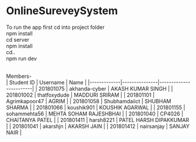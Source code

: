 # OnlineSureveySystem
To run the app first cd into project folder <br /> 
npm install <br /> 
cd server <br /> 
npm install <br /> 
cd.. <br /> 
npm run dev <br />  <br /> 

Members-<br />
| Student ID  | Username      | Name                   |
|-------------|---------------|------------------------|
| 201801075   | akhanda-cyber | AKASH KUMAR SINGH      |
| 201801002   | thatfoxydude  | MADDURI SRIRAM         |
| 201801101   | Agrimkapoor47 | AGRIM                  |
| 201801058   | Shubhamdaiict | SHUBHAM SHARMA         |
| 201801066   | koushik901    | KOUSHIK AGARWAL        |
| 201801155   | sohammehta56  | MEHTA SOHAM RAJESHBHAI |
| 201801040   | CP4026        | CHAITANYA PATEL        |
| 201801411   | harsh8221     | PATEL HARSH DIPAKKUMAR |
| 201801041   | akarshjn      | AKARSH JAIN            |
| 201801412   | nairsanjay    | SANJAY NAIR            |
